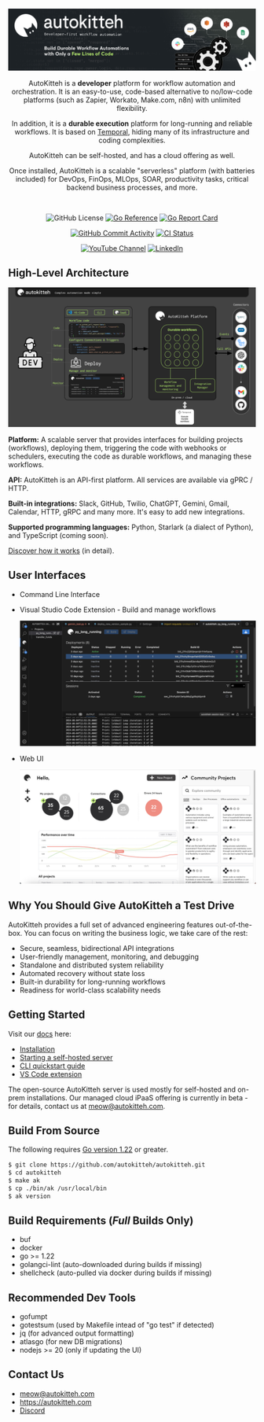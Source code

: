 <div align="center">

![Top banner](/docs/images/banner.jpg)

AutoKitteh is a **developer** platform for workflow automation and
orchestration. It is an easy-to-use, code-based alternative to no/low-code
platforms (such as Zapier, Workato, Make.com, n8n) with unlimited flexibility.

In addition, it is a **durable execution** platform for long-running and
reliable workflows. It is based on [Temporal](https://temporal.io/), hiding
many of its infrastructure and coding complexities.

AutoKitteh can be self-hosted, and has a cloud offering as well.

Once installed, AutoKitteh is a scalable "serverless" platform (with batteries
included) for DevOps, FinOps, MLOps, SOAR, productivity tasks, critical
backend business processes, and more.

<br/>

![GitHub License](https://img.shields.io/github/license/autokitteh/autokitteh)
[![Go Reference](https://pkg.go.dev/badge/go.autokitteh.dev/autokitteh.svg)](https://pkg.go.dev/go.autokitteh.dev/autokitteh)
[![Go Report Card](https://goreportcard.com/badge/go.autokitteh.dev/autokitteh)](https://goreportcard.com/report/go.autokitteh.dev/autokitteh)

[![GitHub Commit Activity](https://img.shields.io/github/commit-activity/m/autokitteh/autokitteh)](https://github.com/autokitteh/autokitteh/commits/main)
[![CI Status](https://github.com/autokitteh/autokitteh/actions/workflows/ci-go.yml/badge.svg)](https://github.com/autokitteh/autokitteh/actions)

[![YouTube Channel](https://img.shields.io/badge/autokitteh-ff0000?logo=youtube)](https://www.youtube.com/@autokitteh-mo5sb)
[![LinkedIn](https://img.shields.io/badge/autokitteh-0e76a8?logo=linkedin)](https://www.linkedin.com/company/autokitteh/posts/?feedView=all)

</div>

## High-Level Architecture

![Architecture diagram](/docs/images/architecture.png)

**Platform:** A scalable server that provides interfaces for building projects
(workflows), deploying them, triggering the code with webhooks or schedulers,
executing the code as durable workflows, and managing these workflows.

**API:** AutoKitteh is an API-first platform. All services are available via
gPRC / HTTP.

**Built-in integrations:** Slack, GitHub, Twilio, ChatGPT, Gemini, Gmail,
Calendar, HTTP, gRPC and many more. It's easy to add new integrations.

**Supported programming languages:** Python, Starlark (a dialect of Python),
and TypeScript (coming soon).

[Discover how it works](https://docs.autokitteh.com/how_it_works)
(in detail).

## User Interfaces

- Command Line Interface

- Visual Studio Code Extension - Build and manage workflows

  ![VS Code screenshot](/docs/images/vscode.jpg)

- Web UI

  ![Web UI screenshot](/docs/images/web_ui.jpg)

## Why You Should Give AutoKitteh a Test Drive

AutoKitteh provides a full set of advanced engineering features
out-of-the-box. You can focus on writing the business logic, we take care of
the rest:

- Secure, seamless, bidirectional API integrations
- User-friendly management, monitoring, and debugging
- Standalone and distributed system reliability
- Automated recovery without state loss
- Built-in durability for long-running workflows
- Readiness for world-class scalability needs

## Getting Started

Visit our [docs](https://docs.autokitteh.com/) here:

- [Installation](https://docs.autokitteh.com/get_started/install)
- [Starting a self-hosted server](https://docs.autokitteh.com/get_started/start_server)
- [CLI quickstart guide](https://docs.autokitteh.com/get_started/client/cli/quickstart)
- [VS Code extension](https://docs.autokitteh.com/get_started/client/vscode)

The open-source AutoKitteh server is used mostly for self-hosted and on-prem
installations. Our managed cloud iPaaS offering is currently in beta - for
details, contact us at meow@autokitteh.com.

## Build From Source

The following requires [Go version 1.22](https://go.dev/dl/) or greater.

```shell
$ git clone https://github.com/autokitteh/autokitteh.git
$ cd autokitteh
$ make ak
$ cp ./bin/ak /usr/local/bin
$ ak version
```

## Build Requirements (_Full_ Builds Only)

- buf
- docker
- go >= 1.22
- golangci-lint (auto-downloaded during builds if missing)
- shellcheck (auto-pulled via docker during builds if missing)

## Recommended Dev Tools

- gofumpt
- gotestsum (used by Makefile intead of "go test" if detected)
- jq (for advanced output formatting)
- atlasgo (for new DB migrations)
- nodejs >= 20 (only if updating the UI)

## Contact Us

- meow@autokitteh.com
- https://autokitteh.com
- [Discord](https://discord.gg/UhnJuBarZQ)
